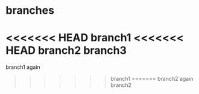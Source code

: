 # branches
<<<<<<< HEAD
branch1
<<<<<<< HEAD
branch2
branch3
=======
branch1 again
>>>>>>> branch1
=======
branch2 again
>>>>>>> branch2

